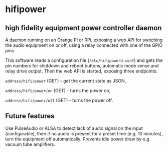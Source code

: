 # hifipower

high fidelity equipment power controller daemon
-----------------------------------------------

A daemon running on an Orange Pi or RPi, exposing a web API for switching the audio equipment on or off, using a relay connected with one of the GPIO pins.

This software reads a configuration file (``/etc/hifipowerd.conf``) and gets the pin numbers for shutdown and reboot buttons, automatic mode sense and relay drive output. Then the web API is started, exposing three endpoints:

``address/hifi/power`` (GET) - get the current state as JSON,

``address/hifi/power/on`` (GET) - turns the power on,

``address/hifi/power/off`` (GET) - turns the power off.

Future features
---------------

Use PulseAudio or ALSA to detect lack of audio signal on the input (configurable), then if no audio is present for a preset time (e.g. 10 minutes), turn the equipment off automatically. Prevents idle power draw by e.g. vacuum tube amplifiers.
